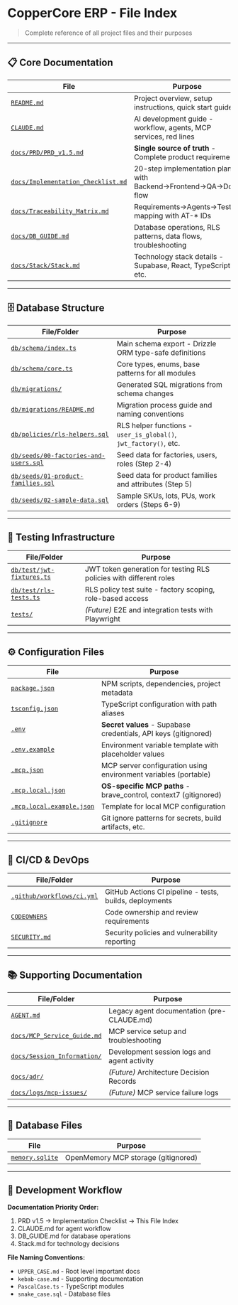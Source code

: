 # CopperCore ERP - File Index

> Complete reference of all project files and their purposes

---

## 📋 Core Documentation

| File | Purpose |
|------|---------|
| [`README.md`](../README.md) | Project overview, setup instructions, quick start guide |
| [`CLAUDE.md`](../CLAUDE.md) | AI development guide - workflow, agents, MCP services, red lines |
| [`docs/PRD/PRD_v1.5.md`](PRD/PRD_v1.5.md) | **Single source of truth** - Complete product requirements |
| [`docs/Implementation_Checklist.md`](Implementation_Checklist.md) | 20-step implementation plan with Backend→Frontend→QA→Docs flow |
| [`docs/Traceability_Matrix.md`](Traceability_Matrix.md) | Requirements→Agents→Tests mapping with AT-* IDs |
| [`docs/DB_GUIDE.md`](DB_GUIDE.md) | Database operations, RLS patterns, data flows, troubleshooting |
| [`docs/Stack/Stack.md`](Stack/Stack.md) | Technology stack details - Supabase, React, TypeScript, etc. |

---

## 🗄️ Database Structure

| File/Folder | Purpose |
|-------------|---------|
| [`db/schema/index.ts`](../db/schema/index.ts) | Main schema export - Drizzle ORM type-safe definitions |
| [`db/schema/core.ts`](../db/schema/core.ts) | Core types, enums, base patterns for all modules |
| [`db/migrations/`](../db/migrations/) | Generated SQL migrations from schema changes |
| [`db/migrations/README.md`](../db/migrations/README.md) | Migration process guide and naming conventions |
| [`db/policies/rls-helpers.sql`](../db/policies/rls-helpers.sql) | RLS helper functions - `user_is_global()`, `jwt_factory()`, etc. |
| [`db/seeds/00-factories-and-users.sql`](../db/seeds/00-factories-and-users.sql) | Seed data for factories, users, roles (Step 2-4) |
| [`db/seeds/01-product-families.sql`](../db/seeds/01-product-families.sql) | Seed data for product families and attributes (Step 5) |
| [`db/seeds/02-sample-data.sql`](../db/seeds/02-sample-data.sql) | Sample SKUs, lots, PUs, work orders (Steps 6-9) |

---

## 🧪 Testing Infrastructure

| File/Folder | Purpose |
|-------------|---------|
| [`db/test/jwt-fixtures.ts`](../db/test/jwt-fixtures.ts) | JWT token generation for testing RLS policies with different roles |
| [`db/test/rls-tests.ts`](../db/test/rls-tests.ts) | RLS policy test suite - factory scoping, role-based access |
| [`tests/`](../tests/) | *(Future)* E2E and integration tests with Playwright |

---

## ⚙️ Configuration Files

| File | Purpose |
|------|---------|
| [`package.json`](../package.json) | NPM scripts, dependencies, project metadata |
| [`tsconfig.json`](../tsconfig.json) | TypeScript configuration with path aliases |
| [`.env`](../.env) | **Secret values** - Supabase credentials, API keys (gitignored) |
| [`.env.example`](../.env.example) | Environment variable template with placeholder values |
| [`.mcp.json`](../.mcp.json) | MCP server configuration using environment variables (portable) |
| [`.mcp.local.json`](../.mcp.local.json) | **OS-specific MCP paths** - brave_control, context7 (gitignored) |
| [`.mcp.local.example.json`](../.mcp.local.example.json) | Template for local MCP configuration |
| [`.gitignore`](../.gitignore) | Git ignore patterns for secrets, build artifacts, etc. |

---

## 🚀 CI/CD & DevOps

| File/Folder | Purpose |
|-------------|---------|
| [`.github/workflows/ci.yml`](../.github/workflows/ci.yml) | GitHub Actions CI pipeline - tests, builds, deployments |
| [`CODEOWNERS`](../CODEOWNERS) | Code ownership and review requirements |
| [`SECURITY.md`](../SECURITY.md) | Security policies and vulnerability reporting |

---

## 📚 Supporting Documentation

| File/Folder | Purpose |
|-------------|---------|
| [`AGENT.md`](../AGENT.md) | Legacy agent documentation (pre-CLAUDE.md) |
| [`docs/MCP_Service_Guide.md`](MCP_Service_Guide.md) | MCP service setup and troubleshooting |
| [`docs/Session_Information/`](Session_Information/) | Development session logs and agent activity |
| [`docs/adr/`](adr/) | *(Future)* Architecture Decision Records |
| [`docs/logs/mcp-issues/`](logs/mcp-issues/) | *(Future)* MCP service failure logs |

---

## 💾 Database Files

| File | Purpose |
|------|---------|
| [`memory.sqlite`](../memory.sqlite) | OpenMemory MCP storage (gitignored) |

---

## 🔄 Development Workflow

**Documentation Priority Order:**
1. PRD v1.5 → Implementation Checklist → This File Index
2. CLAUDE.md for agent workflow
3. DB_GUIDE.md for database operations  
4. Stack.md for technology decisions

**File Naming Conventions:**
- `UPPER_CASE.md` - Root level important docs
- `kebab-case.md` - Supporting documentation
- `PascalCase.ts` - TypeScript modules
- `snake_case.sql` - Database files
